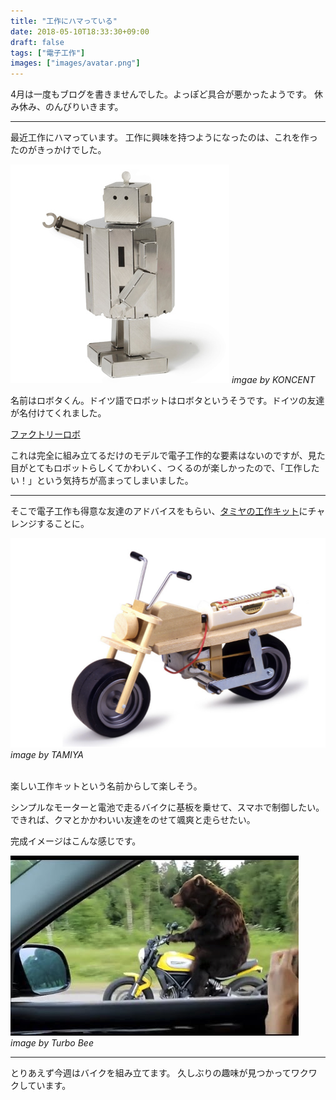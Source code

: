 ```yaml
---
title: "工作にハマっている"
date: 2018-05-10T18:33:30+09:00
draft: false
tags: ["電子工作"]
images: ["images/avatar.png"]
---
```


4月は一度もブログを書きませんでした。よっぽど具合が悪かったようです。
休み休み、のんびりいきます。

***

最近工作にハマっています。
工作に興味を持つようになったのは、これを作ったのがきっかけでした。

![robota](/images/articles/factory_robo.jpg)
_imgae by KONCENT_

名前はロボタくん。ドイツ語でロボットはロボタというそうです。ドイツの友達が名付けてくれました。

[ファクトリーロボ](https://www.amazon.co.jp/%E6%B5%9C%E9%87%8E%E8%A3%BD%E4%BD%9C%E6%89%80-%E3%83%95%E3%82%A1%E3%82%AF%E3%83%88%E3%83%AA%E3%83%BC%E3%83%AD%E3%83%9C/dp/B06WLNMFR6)


これは完全に組み立てるだけのモデルで電子工作的な要素はないのですが、見た目がとてもロボットらしくてかわいく、つくるのが楽しかったので、「工作したい！」という気持ちが高まってしまいました。

***

そこで電子工作も得意な友達のアドバイスをもらい、[タミヤの工作キット](http://www.tamiya.com/japan/products/70095/index.html)にチャレンジすることに。

![tamiya-bike](/images/articles/tamiya_bike.png)
_image by TAMIYA_
<br>
<br>

楽しい工作キットという名前からして楽しそう。

シンプルなモーターと電池で走るバイクに基板を乗せて、スマホで制御したい。
できれば、クマとかかわいい友達をのせて颯爽と走らせたい。

完成イメージはこんな感じです。

![bear-bike](/images/articles/bear_bike.png)
_image by Turbo Bee_

***

とりあえず今週はバイクを組み立てます。
久しぶりの趣味が見つかってワクワクしています。
